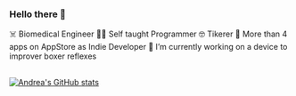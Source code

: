 ### Hello there 👋

☠️ Biomedical Engineer
🧑‍💻 Self taught Programmer
🤓 Tikerer
📱 More than 4 apps on AppStore as Indie Developer
🔭 I’m currently working on a device to improver boxer reflexes

##

[![Andrea's GitHub stats](https://github-readme-stats.vercel.app/api?username=drama999)](https://github.com/drama999/github-readme-stats)
<!--
**DrAma999/DrAma999** is a ✨ _special_ ✨ repository because its `README.md` (this file) appears on your GitHub profile.

Here are some ideas to get you started:

- 🔭 I’m currently working on ...
- 🌱 I’m currently learning ...
- 👯 I’m looking to collaborate on ...
- 🤔 I’m looking for help with ...
- 💬 Ask me about ...
- 📫 How to reach me: ...
- 😄 Pronouns: ...
- ⚡ Fun fact: ...
-->
